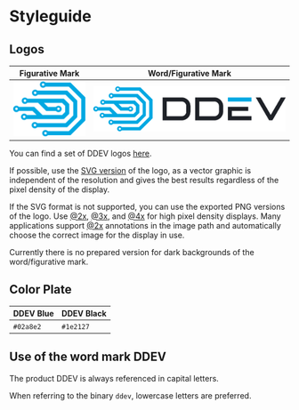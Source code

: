 # Styleguide

## Logos

| Figurative Mark                         | Word/Figurative Mark                           |
|-----------------------------------------|------------------------------------------------|
| ![Figurative Mark](logos/1x/Logo.png) | ![Figurative Mark](logos/1x/Logo_w_text.png) |

You can find a set of DDEV logos [here](https://github.com/drud/ddev/tree/master/docs/content/developers/logos).

If possible, use the [SVG version](https://github.com/drud/ddev/tree/master/docs/content/developers/logos/SVG) of the logo, as a vector graphic is independent of the resolution and gives the best results regardless of the pixel density of the display.

If the SVG format is not supported, you can use the exported PNG versions of the logo. Use [@2x](https://github.com/drud/ddev/tree/master/docs/content/developers/logos/2x), [@3x](https://github.com/drud/ddev/tree/master/docs/content/developers/logos/3x), and [@4x](https://github.com/drud/ddev/tree/master/docs/content/developers/logos/4x) for high
pixel density displays. Many applications support [@2x](https://github.com/drud/ddev/tree/master/docs/content/developers/logos/2x) annotations in the image path and automatically choose the correct image for the display in use.

Currently there is no prepared version for dark backgrounds of the word/figurative mark.

## Color Plate

| DDEV Blue  | DDEV Black |
|------------|------------|
| `#02a8e2`  | `#1e2127`  |

## Use of the word mark DDEV

The product DDEV is always referenced in capital letters.

When referring to the binary `ddev`, lowercase letters are preferred.
